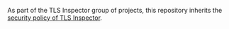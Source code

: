 As part of the TLS Inspector group of projects, this repository inherits the [security policy of TLS Inspector](https://github.com/tls-inspector/tls-inspector/security/policy).
